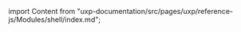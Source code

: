 
import Content from "uxp-documentation/src/pages/uxp/reference-js/Modules/shell/index.md";

<Content query="product=photoshop"/>
